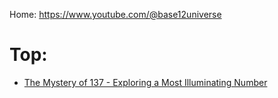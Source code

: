 Home: https://www.youtube.com/@base12universe

# Top:
- [The Mystery of 137 - Exploring a Most Illuminating Number](https://youtu.be/XC8bUOChViY)
